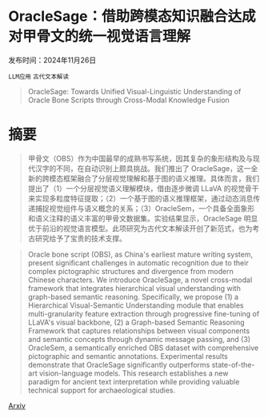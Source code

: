 # OracleSage：借助跨模态知识融合达成对甲骨文的统一视觉语言理解

发布时间：2024年11月26日

`LLM应用` `古代文本解读`

> OracleSage: Towards Unified Visual-Linguistic Understanding of Oracle Bone Scripts through Cross-Modal Knowledge Fusion

# 摘要

> 甲骨文（OBS）作为中国最早的成熟书写系统，因其复杂的象形结构及与现代汉字的不同，在自动识别上颇具挑战。我们推出了 OracleSage，这一全新的跨模态框架融合了分层视觉理解和基于图的语义推理。具体而言，我们提出了（1）一个分层视觉语义理解模块，借由逐步微调 LLaVA 的视觉骨干来实现多粒度特征提取；（2）一个基于图的语义推理框架，通过动态消息传递捕捉视觉组件与语义概念的关系；（3）OracleSem，一个具备全面象形和语义注释的语义丰富的甲骨文数据集。实验结果显示，OracleSage 明显优于前沿的视觉语言模型。此项研究为古代文本解读开创了新范式，也为考古研究给予了宝贵的技术支撑。

> Oracle bone script (OBS), as China's earliest mature writing system, present significant challenges in automatic recognition due to their complex pictographic structures and divergence from modern Chinese characters. We introduce OracleSage, a novel cross-modal framework that integrates hierarchical visual understanding with graph-based semantic reasoning. Specifically, we propose (1) a Hierarchical Visual-Semantic Understanding module that enables multi-granularity feature extraction through progressive fine-tuning of LLaVA's visual backbone, (2) a Graph-based Semantic Reasoning Framework that captures relationships between visual components and semantic concepts through dynamic message passing, and (3) OracleSem, a semantically enriched OBS dataset with comprehensive pictographic and semantic annotations. Experimental results demonstrate that OracleSage significantly outperforms state-of-the-art vision-language models. This research establishes a new paradigm for ancient text interpretation while providing valuable technical support for archaeological studies.

[Arxiv](https://arxiv.org/abs/2411.17837)